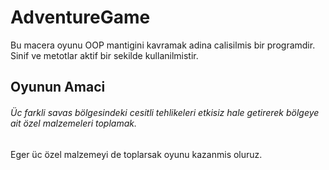 # AdventureGame
Bu macera oyunu OOP mantigini kavramak adina calisilmis bir programdir. Sinif ve metotlar aktif bir sekilde kullanilmistir. 


## Oyunun Amaci
###### Üc farkli savas bölgesindeki cesitli tehlikeleri etkisiz hale getirerek bölgeye ait özel malzemeleri toplamak. 
Eger üc özel malzemeyi de toplarsak oyunu kazanmis oluruz. 
